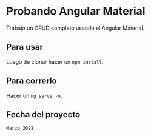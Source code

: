 # Probando Angular Material

Trabajo un CRUD completo usando el Angular Material.

## Para usar

Luego de clonar hacer un `npm install`.

## Para correrlo

Hacer un `ng serve -o`.

## Fecha del proyecto

`Marzo 2021`
